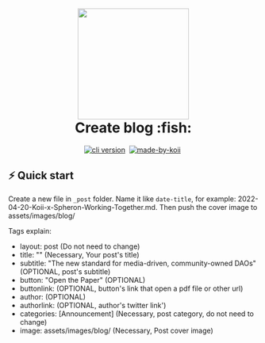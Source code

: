 <!-- language-all: javascript -->

<h1 align="center">
  <img src="https://raw.githubusercontent.com/koii-network/koii.X/main/.github/images/koii_logo.svg" width="224px"/><br/>
  Create blog :fish:
</h1>
<p align="center">
   <a href="https://discord.gg/koii" target="_blank"><img src="https://img.shields.io/badge/Discord-7289DA?style=flat&logo=discord&logoColor=white" alt="cli version" /></a>&nbsp;
   <a href="http://koii.network/" target="_blank"> <img src="https://img.shields.io/badge/made%20by-koii-blue" alt="made-by-koii" /></a>&nbsp;
</p>

## ⚡️ Quick start

Create a new file in `_post` folder. Name it like `date-title`, for example: 2022-04-20-Koii-x-Spheron-Working-Together.md. Then push the cover image to assets/images/blog/

Tags explain:

- layout: post (Do not need to change)
- title: "" (Necessary, Your post's title)
- subtitle: "The new standard for media-driven, community-owned DAOs" (OPTIONAL, post's subtitle)
- button: "Open the Paper" (OPTIONAL)
- buttonlink: (OPTIONAL, button's link that open a pdf file or other url)
- author: (OPTIONAL)
- authorlink: (OPTIONAL, author's twitter link')
- categories: [Announcement] (Necessary, post category, do not need to change)
- image: assets/images/blog/ (Necessary, Post cover image)
